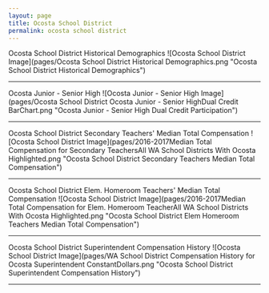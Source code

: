 ```yaml
---
layout: page
title: Ocosta School District
permalink: ocosta school district
---
```



Ocosta School District Historical Demographics
![Ocosta School District Image](pages/Ocosta School District Historical Demographics.png "Ocosta School District Historical Demographics")

___

Ocosta Junior - Senior High
![Ocosta Junior - Senior High Image](pages/Ocosta School District Ocosta Junior - Senior HighDual Credit BarChart.png "Ocosta Junior - Senior High Dual Credit Participation")

___

Ocosta School District Secondary Teachers' Median Total Compensation
![Ocosta School District Image](pages/2016-2017Median Total Compensation for Secondary TeachersAll WA School Districts With Ocosta Highlighted.png "Ocosta School District Secondary Teachers Median Total Compensation")

___

Ocosta School District Elem. Homeroom Teachers' Median Total Compensation
![Ocosta School District Image](pages/2016-2017Median Total Compensation for Elem. Homeroom TeacherAll WA School Districts With Ocosta Highlighted.png "Ocosta School District Elem Homeroom Teachers Median Total Compensation")

___

Ocosta School District Superintendent Compensation History
![Ocosta School District Image](pages/WA School District Compensation History for Ocosta Superintendent ConstantDollars.png "Ocosta School District Superintendent Compensation History")

___

